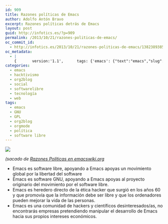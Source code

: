 ```yaml
---
id: 909
title: Razones políticas de Emacs
author: Adolfo Antón Bravo
excerpt: Razones políticas detrás de Emacs
layout: post
guid: http://infotics.es/?p=909
permalink: /2013/10/21/razones-politicas-de-emacs/
oc_commit_id:
  - http://infotics.es/2013/10/21/razones-politicas-de-emacs/1382389385
oc_metadata:
  - |
    {		version:'1.1',		tags: {'emacs': {"text":"emacs","slug":"emacs","source":null,"bucketName":"current","bucketPlacement":"auto","_className":"Tag"}, 'gnu': {"text":"GNU","slug":"gnu","source":null,"bucketName":"current","bucketPlacement":"auto","_className":"Tag"}, 'gpl': {"text":"GPL","slug":"gpl","source":null,"bucketName":"current","bucketPlacement":"auto","_className":"Tag"}, 'org2blog': {"text":"org2blog","slug":"org2blog","source":null,"bucketName":"current","bucketPlacement":"auto","_className":"Tag"}, 'orgmode': {"text":"orgmode","slug":"orgmode","source":null,"bucketName":"current","bucketPlacement":"auto","_className":"Tag"}, 'poltica': {"text":"política","slug":"poltica","source":null,"bucketName":"current","bucketPlacement":"auto","_className":"Tag"}, 'software-libre': {"text":"software libre","slug":"software-libre","source":null,"bucketName":"current","bucketPlacement":"auto","_className":"Tag"}}	}
categories:
  - emacs
  - hacktivismo
  - org2blog
  - social
  - softwarelibre
  - tecnología
  - web
tags:
  - emacs
  - GNU
  - GPL
  - org2blog
  - orgmode
  - política
  - software libre
---
```

[<img src="http://i1.wp.com/blogs.cuartocanal.es/infotics/files/2013/10/181407108_6ec8ec9dbf.jpg?w=660" data-recalc-dims="1" />][1]

*(sacado de [Razones Políticas en emacswiki.org][2]* 

<ul class="org-ul">
  <li>
    Emacs es software libre, apoyando a Emacs apoyas un movimiento global por la libertad del software
  </li>
  <li>
    Emacs es software GNU, apoyando a Emacs apoyas al proyecto originario del movimiento por el software libre.
  </li>
  <li>
    Emacs es heredero directo de la ética hacker que surgió en los años 60 y que promovía que la información debe ser libre y que los ordenadores pueden mejorar la vida de las personas.
  </li>
  <li>
    Emacs es una comunidad de hackers y científicos desinteresados/as, no encontrarás empresas pretendiendo manipular el desarrollo de Emacs hacia sus propios intereses económicos.
  </li>
</ul>

 [1]: http://flickr.com/photos/11979533@N00/181407108 "Software Wars"
 [2]: http://www.emacswiki.org/emacs/RazonesPoliticas